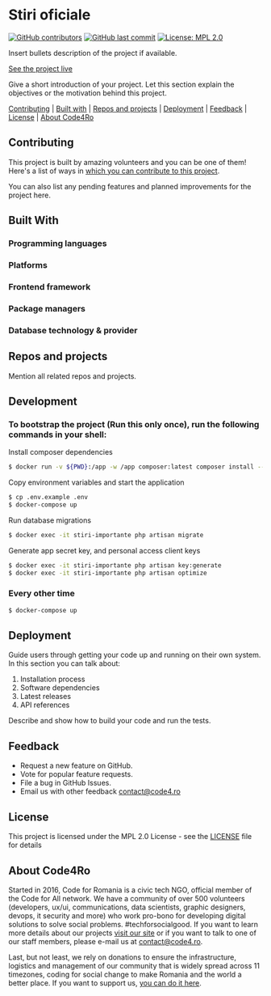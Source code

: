 # Stiri oficiale

[![GitHub contributors](https://img.shields.io/github/contributors/code4romania/stiri-oficiale.svg?style=for-the-badge)](https://github.com/code4romania/stiri-oficiale/graphs/contributors) [![GitHub last commit](https://img.shields.io/github/last-commit/code4romania/stiri-oficiale.svg?style=for-the-badge)](https://github.com/code4romania/stiri-oficiale/commits/master) [![License: MPL 2.0](https://img.shields.io/badge/license-MPL%202.0-brightgreen.svg?style=for-the-badge)](https://opensource.org/licenses/MPL-2.0)

Insert bullets description of the project if available.

[See the project live](insert_link_here)

Give a short introduction of your project. Let this section explain the objectives or the motivation behind this project.

[Contributing](#contributing) | [Built with](#built-with) | [Repos and projects](#repos-and-projects) | [Deployment](#deployment) | [Feedback](#feedback) | [License](#license) | [About Code4Ro](#about-code4ro)

## Contributing

This project is built by amazing volunteers and you can be one of them! Here's a list of ways in [which you can contribute to this project](.github/CONTRIBUTING.md).

You can also list any pending features and planned improvements for the project here.

## Built With

### Programming languages

### Platforms

### Frontend framework

### Package managers

### Database technology & provider

## Repos and projects

Mention all related repos and projects.

## Development

### To bootstrap the project (Run this only once), run the following commands in your shell:

Install composer dependencies

```bash
$ docker run -v ${PWD}:/app -w /app composer:latest composer install --ignore-platform-reqs --no-scripts --no-interaction --prefer-dist --optimize-autoloader
```

Copy environment variables and start the application

```bash
$ cp .env.example .env
$ docker-compose up
```

Run database migrations

```bash
$ docker exec -it stiri-importante php artisan migrate
```

Generate app secret key, and personal access client keys

```bash
$ docker exec -it stiri-importante php artisan key:generate
$ docker exec -it stiri-importante php artisan optimize
```

### Every other time

```bash
$ docker-compose up
```

## Deployment

Guide users through getting your code up and running on their own system. In this section you can talk about:

1. Installation process
2. Software dependencies
3. Latest releases
4. API references

Describe and show how to build your code and run the tests.

## Feedback

-   Request a new feature on GitHub.
-   Vote for popular feature requests.
-   File a bug in GitHub Issues.
-   Email us with other feedback contact@code4.ro

## License

This project is licensed under the MPL 2.0 License - see the [LICENSE](LICENSE) file for details

## About Code4Ro

Started in 2016, Code for Romania is a civic tech NGO, official member of the Code for All network. We have a community of over 500 volunteers (developers, ux/ui, communications, data scientists, graphic designers, devops, it security and more) who work pro-bono for developing digital solutions to solve social problems. #techforsocialgood. If you want to learn more details about our projects [visit our site](https://www.code4.ro/en/) or if you want to talk to one of our staff members, please e-mail us at contact@code4.ro.

Last, but not least, we rely on donations to ensure the infrastructure, logistics and management of our community that is widely spread across 11 timezones, coding for social change to make Romania and the world a better place. If you want to support us, [you can do it here](https://code4.ro/en/donate/).
